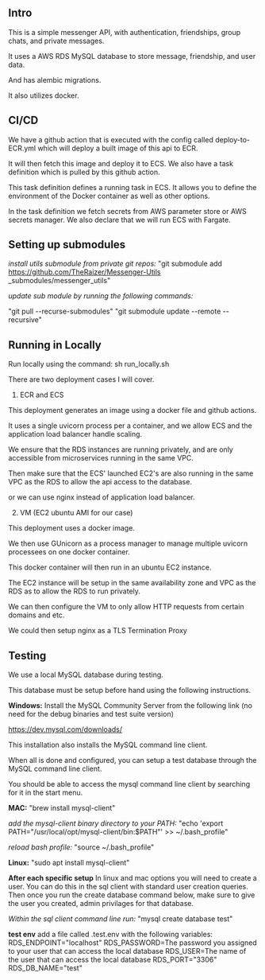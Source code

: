 ## Intro

This is a simple messenger API, with authentication, friendships, group chats, and private messages.

It uses a AWS RDS MySQL database to store message, friendship, and user data.

And has alembic migrations.

It also utilizes docker.

## CI/CD

We have a github action that is executed with the config called deploy-to-ECR.yml which will deploy a built image of this api to ECR.

It will then fetch this image and deploy it to ECS.
We also have a task definition which is pulled by this github action.

This task definition defines a running task in ECS. It allows you to define the environment of the Docker container as well as other options.

In the task definition we fetch secrets from AWS parameter store or AWS secrets manager. We also declare that we will run ECS with Fargate.

## Setting up submodules

_install utils submodule from private git repos:_
"git submodule add https://github.com/TheRaizer/Messenger-Utils \_submodules/messenger_utils"

_update sub module by running the following commands:_

"git pull --recurse-submodules"
"git submodule update --remote --recursive"

## Running in Locally

Run locally using the command:
sh run_locally.sh

There are two deployment cases I will cover.

1. ECR and ECS

This deployment generates an image using a docker file and github actions.

It uses a single uvicorn process per a container, and we allow ECS and the application load balancer handle scaling.

We ensure that the RDS instances are running privately, and are only accessible from microservices running in the same VPC.

Then make sure that the ECS' launched EC2's are also running in the same VPC as the RDS to allow the api access to the database.

or we can use nginx instead of application load balancer.

2. VM (EC2 ubuntu AMI for our case)

This deployment uses a docker image.

We then use GUnicorn as a process manager to manage multiple uvicorn processees on one docker container.

This docker container will then run in an ubuntu EC2 instance.

The EC2 instance will be setup in the same availability zone and VPC as the RDS as to allow the RDS to run privately.

We can then configure the VM to only allow HTTP requests from certain domains and etc.

We could then setup nginx as a TLS Termination Proxy

## Testing

We use a local MySQL database during testing.

This database must be setup before hand using the following instructions.

**Windows:**
Install the MySQL Community Server from the following link (no need for the debug binaries and test suite version)

https://dev.mysql.com/downloads/

This installation also installs the MySQL command line client.

When all is done and configured, you can setup a test database through the MySQL command line client.

You should be able to access the mysql command line client by searching for it in the start menu.

**MAC:**
"brew install mysql-client"

_add the mysql-client binary directory to your PATH:_
"echo 'export PATH="/usr/local/opt/mysql-client/bin:$PATH"' >> ~/.bash_profile"

_reload bash profile:_
"source ~/.bash_profile"

**Linux:**
"sudo apt install mysql-client"

**After each specific setup**
In linux and mac options you will need to create a user.
You can do this in the sql client with standard user creation queries.
Then once you run the create database command below, make sure to give the user you created, admin privilages for that database.

_Within the sql client command line run:_
"mysql create database test"

**test env**
add a file called .test.env with the following variables:
RDS_ENDPOINT="localhost"
RDS_PASSWORD=The password you assigned to your user that can access the local database
RDS_USER=The name of the user that can access the local database
RDS_PORT="3306"
RDS_DB_NAME="test"
